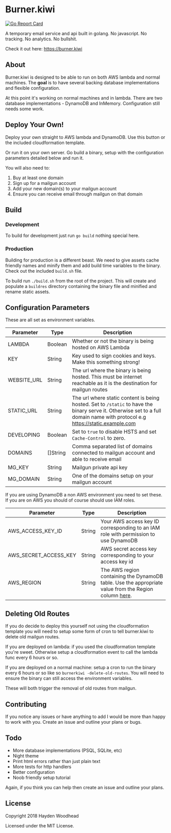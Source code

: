 # Burner.kiwi
[![Go Report Card](https://goreportcard.com/badge/github.com/haydenwoodhead/burner.kiwi)](https://goreportcard.com/report/github.com/haydenwoodhead/burner.kiwi)

A temporary email service and api built in golang. No javascript. No tracking. No analytics. No bullshit.

Check it out here: https://burner.kiwi

## About

Burner.kiwi is designed to be able to run on both AWS lambda and normal machines. The __goal__ is to have several backing 
database implementations and flexible configuration.

At this point it's working on normal machines and in lambda. There are two database implementations - DynamoDB and InMemory.
Configuration still needs some work. 

## Deploy Your Own!

Deploy your own straight to AWS lambda and DynamoDB. Use this button or the included cloudformation template.

Or run it on your own server. Go build a binary, setup with the configuration parameters detailed below and run it.

You will also need to:
1. Buy at least one domain
2. Sign up for a mailgun account
3. Add your new domain(s) to your mailgun account
4. Ensure you can receive email through mailgun on that domain

## Build

### Development

To build for development just run `go build` nothing special here.

### Production

Building for production is a different beast. We need to give assets cache friendly names and minify them and add build time
variables to the binary. Check out the included `build.sh` file.

To build run `./build.sh` from the root of the project. This will create and populate a `buildres` directory
containing the binary file and minified and rename static assets.

## Configuration Parameters

These are all set as environment variables.

Parameter | Type | Description
----------|------|-------------
LAMBDA | Boolean | Whether or not the binary is being hosted on AWS Lambda
KEY | String | Key used to sign cookies and keys. Make this something strong!
WEBSITE_URL | String | The url where the binary is being hosted. This must be internet reachable as it is the destination for mailgun routes
STATIC_URL | String | The url where static content is being hosted. Set to `/static` to have the binary serve it. Otherwise set to a full domain name with protocol e.g https://static.example.com
DEVELOPING | Boolean | Set to `true` to disable HSTS and set `Cache-Control` to zero. 
DOMAINS | []String | Comma separated list of domains connected to mailgun account and able to receive email
MG_KEY | String | Mailgun private api key
MG_DOMAIN | String | One of the domains setup on your mailgun account

If you are using DynamoDB a non AWS environment you need to set these. If you are on AWS you should of course should use IAM roles.

Parameter | Type | Description
----------|------|-------------
AWS_ACCESS_KEY_ID | String | Your AWS access key ID corresponding to an IAM role with permission to use DynamoDB
AWS_SECRET_ACCESS_KEY | String | AWS secret access key corresponding to your access key id
AWS_REGION | String | The AWS region containing the DynamoDB table. Use the appropriate value from the Region column [here](https://docs.aws.amazon.com/general/latest/gr/rande.html#ddb_region).

## Deleting Old Routes

If you do decide to deploy this yourself not using the cloudformation template you will need to setup some form of cron 
to tell burner.kiwi to delete old mailgun routes.

If you are deployed on lambda: if you used the cloudformation template you're sweet. Otherwise setup a cloudformation event
to call the lambda func every 6 hours or so. 

If you are deployed on a normal machine: setup a cron to run the binary every 6 hours or so like so `burnerkiwi -delete-old-routes`. You 
will need to ensure the binary can still access the environment variables. 

These will both trigger the removal of old routes from mailgun.

## Contributing

If you notice any issues or have anything to add I would be more than happy to work with you. 
Create an issue and outline your plans or bugs.

## Todo

* More database implementations (PSQL, SQLite, etc)
* Night theme
* Print html errors rather than just plain text
* More tests for http handlers
* Better configuration
* Noob friendly setup tutorial

Again, if you think you can help then create an issue and outline your plans.

## License

Copyright 2018 Hayden Woodhead

Licensed under the MIT License. 
